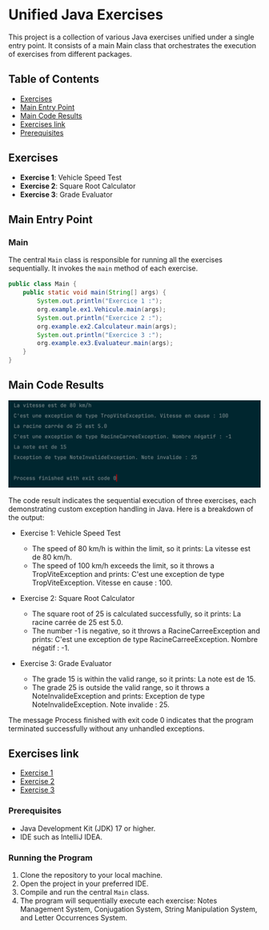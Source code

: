 # Unified Java Exercises

This project is a collection of various Java exercises unified under a single entry point. It consists of a main Main class that orchestrates the execution of exercises from different packages.

## Table of Contents

- [Exercises](#exercises)
- [Main Entry Point](#main-entry-point)
- [Main Code Results](#main-code-results)
- [Exercises link](#exercises-link)
- [Prerequisites](#prerequisites)

## Exercises

- **Exercise 1**: Vehicle Speed Test
- **Exercise 2**: Square Root Calculator
- **Exercise 3**: Grade Evaluator

## Main Entry Point

### Main

The central `Main` class is responsible for running all the exercises sequentially. It invokes the `main` method of each exercise.

```java
public class Main {
    public static void main(String[] args) {
        System.out.println("Exercice 1 :");
        org.example.ex1.Vehicule.main(args);
        System.out.println("Exercice 2 :");
        org.example.ex2.Calculateur.main(args);
        System.out.println("Exercice 3 :");
        org.example.ex3.Evaluateur.main(args);
    }
}
```

## Main Code Results

![Main Results](code-result.png)

The code result indicates the sequential execution of three exercises, each demonstrating custom exception handling in Java. Here is a breakdown of the output:
- Exercise 1: Vehicle Speed Test  
  - The speed of 80 km/h is within the limit, so it prints: La vitesse est de 80 km/h.
  - The speed of 100 km/h exceeds the limit, so it throws a TropViteException and prints: C'est une exception de type TropViteException. Vitesse en cause : 100.
  
- Exercise 2: Square Root Calculator  
  - The square root of 25 is calculated successfully, so it prints: La racine carrée de 25 est 5.0.
  - The number -1 is negative, so it throws a RacineCarreeException and prints: C'est une exception de type RacineCarreeException. Nombre négatif : -1.

- Exercise 3: Grade Evaluator  
  - The grade 15 is within the valid range, so it prints: La note est de 15.
  - The grade 25 is outside the valid range, so it throws a NoteInvalideException and prints: Exception de type NoteInvalideException. Note invalide : 25.
  
The message Process finished with exit code 0 indicates that the program terminated successfully without any unhandled exceptions.

## Exercises link

- [Exercise 1](src/main/java/org/example/ex1/readme.md)
- [Exercise 2](src/main/java/org/example/ex2/readme.md)
- [Exercise 3](src/main/java/org/example/ex3/readme.md)


### Prerequisites

- Java Development Kit (JDK) 17 or higher.
- IDE such as IntelliJ IDEA.

### Running the Program

1. Clone the repository to your local machine.
2. Open the project in your preferred IDE.
3. Compile and run the central `Main` class.
4. The program will sequentially execute each exercise: Notes Management System, Conjugation System, String Manipulation System, and Letter Occurrences System.
